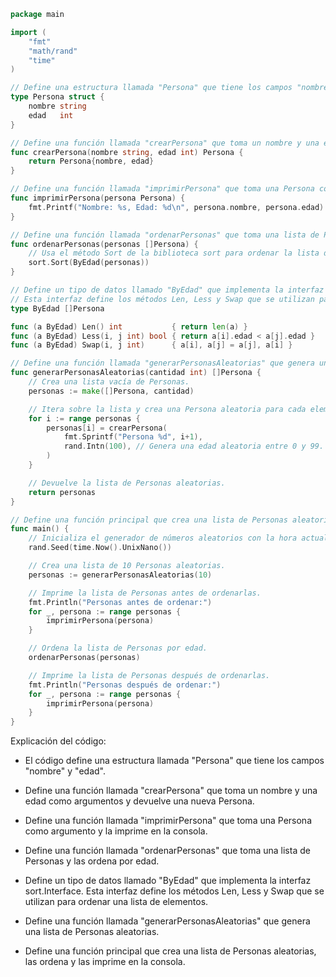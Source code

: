 ```go
package main

import (
	"fmt"
	"math/rand"
	"time"
)

// Define una estructura llamada "Persona" que tiene los campos "nombre" y "edad".
type Persona struct {
	nombre string
	edad   int
}

// Define una función llamada "crearPersona" que toma un nombre y una edad como argumentos y devuelve una nueva Persona.
func crearPersona(nombre string, edad int) Persona {
	return Persona{nombre, edad}
}

// Define una función llamada "imprimirPersona" que toma una Persona como argumento y la imprime en la consola.
func imprimirPersona(persona Persona) {
	fmt.Printf("Nombre: %s, Edad: %d\n", persona.nombre, persona.edad)
}

// Define una función llamada "ordenarPersonas" que toma una lista de Personas y las ordena por edad.
func ordenarPersonas(personas []Persona) {
	// Usa el método Sort de la biblioteca sort para ordenar la lista de Personas.
	sort.Sort(ByEdad(personas))
}

// Define un tipo de datos llamado "ByEdad" que implementa la interfaz sort.Interface.
// Esta interfaz define los métodos Len, Less y Swap que se utilizan para ordenar una lista de elementos.
type ByEdad []Persona

func (a ByEdad) Len() int           { return len(a) }
func (a ByEdad) Less(i, j int) bool { return a[i].edad < a[j].edad }
func (a ByEdad) Swap(i, j int)      { a[i], a[j] = a[j], a[i] }

// Define una función llamada "generarPersonasAleatorias" que genera una lista de Personas aleatorias.
func generarPersonasAleatorias(cantidad int) []Persona {
	// Crea una lista vacía de Personas.
	personas := make([]Persona, cantidad)

	// Itera sobre la lista y crea una Persona aleatoria para cada elemento.
	for i := range personas {
		personas[i] = crearPersona(
			fmt.Sprintf("Persona %d", i+1),
			rand.Intn(100), // Genera una edad aleatoria entre 0 y 99.
		)
	}

	// Devuelve la lista de Personas aleatorias.
	return personas
}

// Define una función principal que crea una lista de Personas aleatorias, las ordena y las imprime en la consola.
func main() {
	// Inicializa el generador de números aleatorios con la hora actual.
	rand.Seed(time.Now().UnixNano())

	// Crea una lista de 10 Personas aleatorias.
	personas := generarPersonasAleatorias(10)

	// Imprime la lista de Personas antes de ordenarlas.
	fmt.Println("Personas antes de ordenar:")
	for _, persona := range personas {
		imprimirPersona(persona)
	}

	// Ordena la lista de Personas por edad.
	ordenarPersonas(personas)

	// Imprime la lista de Personas después de ordenarlas.
	fmt.Println("Personas después de ordenar:")
	for _, persona := range personas {
		imprimirPersona(persona)
	}
}
```

Explicación del código:

* El código define una estructura llamada "Persona" que tiene los campos "nombre" y "edad".


* Define una función llamada "crearPersona" que toma un nombre y una edad como argumentos y devuelve una nueva Persona.


* Define una función llamada "imprimirPersona" que toma una Persona como argumento y la imprime en la consola.


* Define una función llamada "ordenarPersonas" que toma una lista de Personas y las ordena por edad.


* Define un tipo de datos llamado "ByEdad" que implementa la interfaz sort.Interface. Esta interfaz define los métodos Len, Less y Swap que se utilizan para ordenar una lista de elementos.


* Define una función llamada "generarPersonasAleatorias" que genera una lista de Personas aleatorias.


* Define una función principal que crea una lista de Personas aleatorias, las ordena y las imprime en la consola.